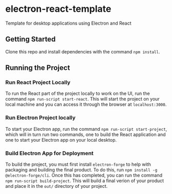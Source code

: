 # electron-react-template
Template for desktop applications using Electron and React

## Getting Started

Clone this repo and install dependencies with the command `npm install`.

## Running the Project

### Run React Project Locally

To run the React part of the project locally to work on the UI, run the command `npm run-script start-react`. This will start the project on your local machine and you can access it through the browser at `localhost:3000`.

### Run Electron Project locally

To start your Electron app, run the command `npm run-script start-project`, which will in turn run two commands, one to build the React application and one to start your Electron app on your local desktop.

### Build Electron App for Deployment

To build the project, you must first install `electron-forge` to help with packaging and building the final product. To do this, run `npm install -g @electron-forge/cli`. Once this has completed, you can run the command `npm run-script build-project`. This will build a final verion of your product and place it in the `out/` directory of your project.
